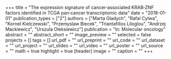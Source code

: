 +++
title = "The expression signature of cancer‐associated KRAB‐ZNF factors identified in TCGA pan‐cancer transcriptomic data"
date = "2018-01-01"
publication_types = ["2"]
authors = ["Marta Gladych", "Rafal Cylwa", "Kornel Kielczewski", "Przemyslaw Biecek", "Triantafillos Liloglou", "Andrzej Mackiewicz", "Urszula Oleksiewicz"]
publication = "In: Molecular oncology"
abstract = ""
abstract_short = ""
image_preview = ""
selected = false
projects = []
tags = []
url_pdf = ""
url_preprint = ""
url_code = ""
url_dataset = ""
url_project = ""
url_slides = ""
url_video = ""
url_poster = ""
url_source = ""
math = true
highlight = true
[header]
image = ""
caption = ""
+++
